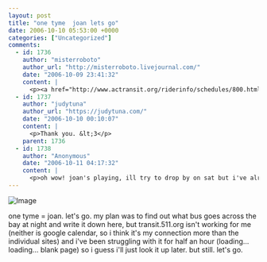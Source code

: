 ```yaml
---
layout: post
title: "one tyme  joan lets go"
date: 2006-10-10 05:53:00 +0000
categories: ["Uncategorized"]
comments:
  - id: 1736
    author: "misterroboto"
    author_url: "http://misterroboto.livejournal.com/"
    date: "2006-10-09 23:41:32"
    content: |
      <p><a href="http://www.actransit.org/riderinfo/schedules/800.html" rel="nofollow">AC Transit Line 800 Transbay All Nighter</a></p>
  - id: 1737
    author: "judytuna"
    author_url: "https://judytuna.com/"
    date: "2006-10-10 00:10:07"
    content: |
      <p>Thank you. &lt;3</p>
    parent: 1736
  - id: 1738
    author: "Anonymous"
    date: "2006-10-11 04:17:32"
    content: |
      <p>oh wow! joan's playing, ill try to drop by on sat but i've already got some plans. i'll let u know</p>
---
```


![Image](http://myspace-727.vo.llnwd.net/01257/72/76/1257406727_l.jpg)

one tyme = joan. let's go. my plan was to find out what bus goes across the bay at night and write it down here, but transit.511.org isn't working for me (neither is google calendar, so i think it's my connection more than the individual sites) and i've been struggling with it for half an hour (loading... loading... blank page) so i guess i'll just look it up later. but still. let's go.